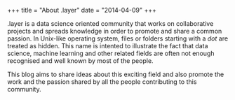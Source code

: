 +++
title = "About .layer"
date = "2014-04-09"
+++

.layer is a data science oriented community that works on collaborative projects and spreads knowledge in order to promote and share a common passion. In Unix-like operating system, files or folders starting with a *dot* are treated as hidden. This name is intented to illustrate the fact that data science, machine learning and other related fields are often not enough recognised and well known by most of the people.

This blog aims to share ideas about this exciting field and also promote the work and the passion shared by all the people contributing to this community.
